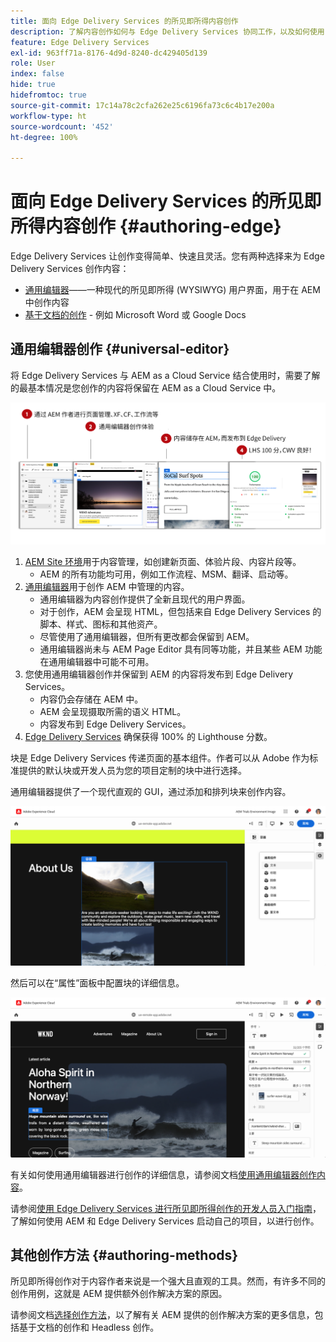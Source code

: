 ```yaml
---
title: 面向 Edge Delivery Services 的所见即所得内容创作
description: 了解内容创作如何与 Edge Delivery Services 协同工作，以及如何使用 Edge Delivery Services 创作 AEM 内容。
feature: Edge Delivery Services
exl-id: 963ff71a-8176-4d9d-8240-dc429405d139
role: User
index: false
hide: true
hidefromtoc: true
source-git-commit: 17c14a78c2cfa262e25c6196fa73c6c4b17e200a
workflow-type: ht
source-wordcount: '452'
ht-degree: 100%

---
```



# 面向 Edge Delivery Services 的所见即所得内容创作 {#authoring-edge}

Edge Delivery Services 让创作变得简单、快速且灵活。您有两种选择来为 Edge Delivery Services 创作内容：

* [通用编辑器](#universal-editor)——一种现代的所见即所得 (WYSIWYG) 用户界面，用于在 AEM 中创作内容
* [基于文档的创作](#document-based) - 例如 Microsoft Word 或 Google Docs

## 通用编辑器创作 {#universal-editor}

将 Edge Delivery Services 与 AEM as a Cloud Service 结合使用时，需要了解的最基本情况是您创作的内容将保留在 AEM as a Cloud Service 中。

![所见即所得创作如何与 Edge Delivery Services 协同工作](assets/how-aem-edge-works.png)

1. [AEM Site 环境](/help/sites-cloud/authoring/quick-start.md)用于内容管理，如创建新页面、体验片段、内容片段等。
   * AEM 的所有功能均可用，例如工作流程、MSM、翻译、启动等。
1. [通用编辑器](/help/sites-cloud/authoring/universal-editor/authoring.md)用于创作 AEM 中管理的内容。
   * 通用编辑器为内容创作提供了全新且现代的用户界面。
   * 对于创作，AEM 会呈现 HTML，但包括来自 Edge Delivery Services 的脚本、样式、图标和其他资产。
   * 尽管使用了通用编辑器，但所有更改都会保留到 AEM。
   * 通用编辑器尚未与 AEM Page Editor 具有同等功能，并且某些 AEM 功能在通用编辑器中可能不可用。
1. 您使用通用编辑器创作并保留到 AEM 的内容将发布到 Edge Delivery Services。
   * 内容仍会存储在 AEM 中。
   * AEM 会呈现摄取所需的语义 HTML。
   * 内容发布到 Edge Delivery Services。
1. [Edge Delivery Services](/help/edge/developer/keeping-it-100.md) 确保获得 100% 的 Lighthouse 分数。

块是 Edge Delivery Services 传递页面的基本组件。作者可以从 Adobe 作为标准提供的默认块或开发人员为您的项目定制的块中进行选择。

通用编辑器提供了一个现代直观的 GUI，通过添加和排列块来创作内容。

![在通用编辑器中添加和排列块](assets/blocks.png)

然后可以在“属性”面板中配置块的详细信息。

![配置块属性](assets/block-properties.png)

有关如何使用通用编辑器进行创作的详细信息，请参阅文档[使用通用编辑器创作内容](/help/sites-cloud/authoring/universal-editor/authoring.md)。

请参阅[使用 Edge Delivery Services 进行所见即所得创作的开发人员入门指南](/help/edge/wysiwyg-authoring/edge-dev-getting-started.md)，了解如何使用 AEM 和 Edge Delivery Services 启动自己的项目，以进行创作。

## 其他创作方法  {#authoring-methods}

所见即所得创作对于内容作者来说是一个强大且直观的工具。然而，有许多不同的创作用例，这就是 AEM 提供额外创作解决方案的原因。

请参阅文档[选择创作方法](/help/edge/authoring-methods.md)，以了解有关 AEM 提供的创作解决方案的更多信息，包括基于文档的创作和 Headless 创作。
